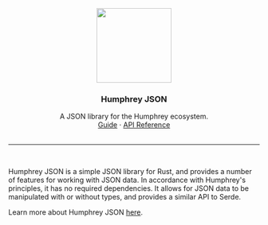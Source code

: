 <div align="center">
  <img src="https://raw.githubusercontent.com/w-henderson/Humphrey/master/assets/logo.png" width=150>

  <h3 align="center">Humphrey JSON</h3>

  <p align="center">
    A JSON library for the Humphrey ecosystem.<br>
    <a href="https://humphrey.whenderson.dev/json/index.html">Guide</a> ·
    <a href="https://docs.rs/humphrey-json">API Reference</a><br><br>
  </p>
</div>

<hr><br>

Humphrey JSON is a simple JSON library for Rust, and provides a number of features for working with JSON data. In accordance with Humphrey's principles, it has no required dependencies. It allows for JSON data to be manipulated with or without types, and provides a similar API to Serde.

Learn more about Humphrey JSON [here](https://humphrey.whenderson.dev/json/index.html).